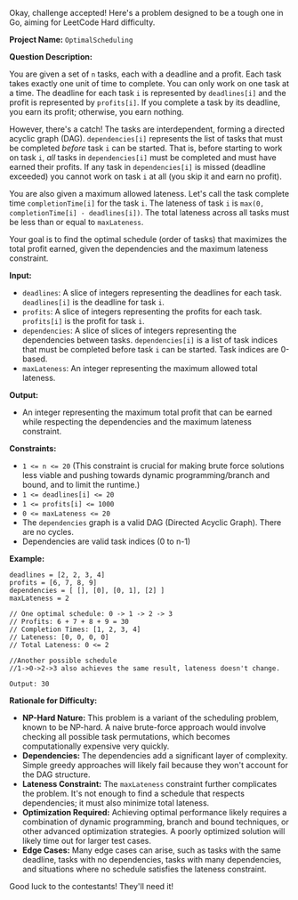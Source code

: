 Okay, challenge accepted! Here's a problem designed to be a tough one in Go, aiming for LeetCode Hard difficulty.

**Project Name:** `OptimalScheduling`

**Question Description:**

You are given a set of `n` tasks, each with a deadline and a profit. Each task takes exactly one unit of time to complete. You can only work on one task at a time. The deadline for each task `i` is represented by `deadlines[i]` and the profit is represented by `profits[i]`. If you complete a task by its deadline, you earn its profit; otherwise, you earn nothing.

However, there's a catch!  The tasks are interdependent, forming a directed acyclic graph (DAG).  `dependencies[i]` represents the list of tasks that must be completed *before* task `i` can be started. That is, before starting to work on task `i`, *all* tasks in `dependencies[i]` must be completed and must have earned their profits. If any task in `dependencies[i]` is missed (deadline exceeded) you cannot work on task `i` at all (you skip it and earn no profit).

You are also given a maximum allowed lateness. Let's call the task complete time `completionTime[i]` for the task `i`. The lateness of task `i` is `max(0, completionTime[i] - deadlines[i])`. The total lateness across all tasks must be less than or equal to `maxLateness`.

Your goal is to find the optimal schedule (order of tasks) that maximizes the total profit earned, given the dependencies and the maximum lateness constraint.

**Input:**

*   `deadlines`: A slice of integers representing the deadlines for each task. `deadlines[i]` is the deadline for task `i`.
*   `profits`: A slice of integers representing the profits for each task. `profits[i]` is the profit for task `i`.
*   `dependencies`: A slice of slices of integers representing the dependencies between tasks. `dependencies[i]` is a list of task indices that must be completed before task `i` can be started.  Task indices are 0-based.
*   `maxLateness`: An integer representing the maximum allowed total lateness.

**Output:**

*   An integer representing the maximum total profit that can be earned while respecting the dependencies and the maximum lateness constraint.

**Constraints:**

*   `1 <= n <= 20` (This constraint is crucial for making brute force solutions less viable and pushing towards dynamic programming/branch and bound, and to limit the runtime.)
*   `1 <= deadlines[i] <= 20`
*   `1 <= profits[i] <= 1000`
*   `0 <= maxLateness <= 20`
*   The `dependencies` graph is a valid DAG (Directed Acyclic Graph).  There are no cycles.
*   Dependencies are valid task indices (0 to n-1)

**Example:**

```
deadlines = [2, 2, 3, 4]
profits = [6, 7, 8, 9]
dependencies = [ [], [0], [0, 1], [2] ]
maxLateness = 2

// One optimal schedule: 0 -> 1 -> 2 -> 3
// Profits: 6 + 7 + 8 + 9 = 30
// Completion Times: [1, 2, 3, 4]
// Lateness: [0, 0, 0, 0]
// Total Lateness: 0 <= 2

//Another possible schedule
//1->0->2->3 also achieves the same result, lateness doesn't change.

Output: 30
```

**Rationale for Difficulty:**

*   **NP-Hard Nature:** This problem is a variant of the scheduling problem, known to be NP-hard.  A naive brute-force approach would involve checking all possible task permutations, which becomes computationally expensive very quickly.
*   **Dependencies:** The dependencies add a significant layer of complexity.  Simple greedy approaches will likely fail because they won't account for the DAG structure.
*   **Lateness Constraint:** The `maxLateness` constraint further complicates the problem.  It's not enough to find a schedule that respects dependencies; it must also minimize total lateness.
*   **Optimization Required:** Achieving optimal performance likely requires a combination of dynamic programming, branch and bound techniques, or other advanced optimization strategies.  A poorly optimized solution will likely time out for larger test cases.
*   **Edge Cases:** Many edge cases can arise, such as tasks with the same deadline, tasks with no dependencies, tasks with many dependencies, and situations where no schedule satisfies the lateness constraint.

Good luck to the contestants!  They'll need it!
